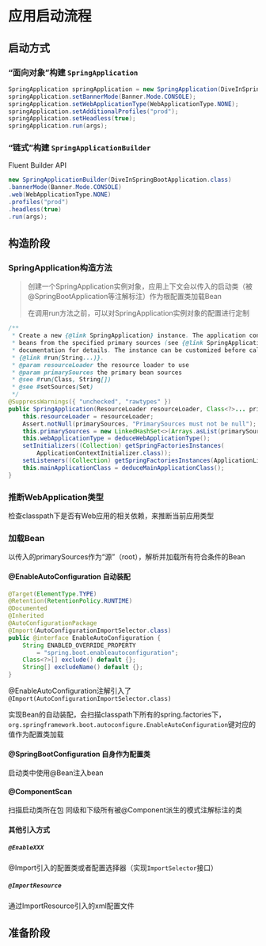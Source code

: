 # 应用启动流程

## 启动方式

### “面向对象”构建 `SpringApplication`

```java
SpringApplication springApplication = new SpringApplication(DiveInSpringBootApplication.class);
springApplication.setBannerMode(Banner.Mode.CONSOLE);
springApplication.setWebApplicationType(WebApplicationType.NONE);
springApplication.setAdditionalProfiles("prod");
springApplication.setHeadless(true);
springApplication.run(args);
```

### “链式”构建 `SpringApplicationBuilder`

Fluent Builder API

```java
new SpringApplicationBuilder(DiveInSpringBootApplication.class)
.bannerMode(Banner.Mode.CONSOLE)
.web(WebApplicationType.NONE)
.profiles("prod")
.headless(true)
.run(args);
```

## 构造阶段

### SpringApplication构造方法

> 创建一个SpringApplication实例对象，应用上下文会以传入的启动类（被@SpringBootApplication等注解标注）作为根配置类加载Bean
>
> 在调用run方法之前，可以对SpringApplication实例对象的配置进行定制

```java
/**
 * Create a new {@link SpringApplication} instance. The application context will load
 * beans from the specified primary sources (see {@link SpringApplication class-level}
 * documentation for details. The instance can be customized before calling
 * {@link #run(String...)}.
 * @param resourceLoader the resource loader to use
 * @param primarySources the primary bean sources
 * @see #run(Class, String[])
 * @see #setSources(Set)
 */
@SuppressWarnings({ "unchecked", "rawtypes" })
public SpringApplication(ResourceLoader resourceLoader, Class<?>... primarySources) {
    this.resourceLoader = resourceLoader;
    Assert.notNull(primarySources, "PrimarySources must not be null");
    this.primarySources = new LinkedHashSet<>(Arrays.asList(primarySources));
    this.webApplicationType = deduceWebApplicationType();
    setInitializers((Collection) getSpringFactoriesInstances(
        ApplicationContextInitializer.class));
    setListeners((Collection) getSpringFactoriesInstances(ApplicationListener.class));
    this.mainApplicationClass = deduceMainApplicationClass();
}
```

### 推断WebApplication类型

检查classpath下是否有Web应用的相关依赖，来推断当前应用类型

### 加载Bean

以传入的primarySources作为“源”（root），解析并加载所有符合条件的Bean

#### @EnableAutoConfiguration 自动装配

```java
@Target(ElementType.TYPE)
@Retention(RetentionPolicy.RUNTIME)
@Documented
@Inherited
@AutoConfigurationPackage
@Import(AutoConfigurationImportSelector.class)
public @interface EnableAutoConfiguration {
	String ENABLED_OVERRIDE_PROPERTY 
        = "spring.boot.enableautoconfiguration";
	Class<?>[] exclude() default {};
	String[] excludeName() default {};
}
```

@EnableAutoConfiguration注解引入了`@Import(AutoConfigurationImportSelector.class)`

实现Bean的自动装配，会扫描classpath下所有的spring.factories下，`org.springframework.boot.autoconfigure.EnableAutoConfiguration`键对应的值作为配置类加载

#### @SpringBootConfiguration 自身作为配置类

启动类中使用@Bean注入bean

#### @ComponentScan

扫描启动类所在包 同级和下级所有被@Component派生的模式注解标注的类

#### 其他引入方式

##### `@EnableXXX`

@Import引入的配置类或者配置选择器（实现`ImportSelector`接口）

##### `@ImportResource`

通过ImportResource引入的xml配置文件

## 准备阶段